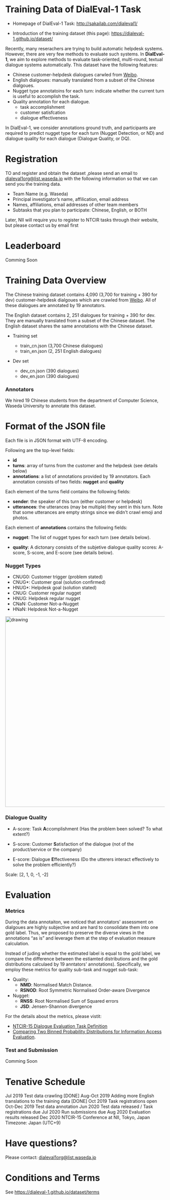 # Training Data of DialEval-1 Task

- Homepage of DialEval-1 Task: http://sakailab.com/dialeval1/

- Introduction of the training dataset (this page): https://dialeval-1.github.io/dataset/

Recently, many reserachers are trying to build automatic helpdesk systems. However, there are very few methods to evaluate such systems. In **DialEval-1**, we aim to explore methods to evaluate task-oriented, multi-round, textual dialogue systems automatically. This dataset have the following features:

- Chinese customer-helpdesk dialogues carwled from [Weibo](weibo.com).
- English dialgoues: manually translated from a subset of the Chinese dialgoues.
- Nugget type annotatoins for each turn: indicate whether the current turn is useful to accomplish the task.
- Quality annotation for each dialogue. 
  - task accomplishment
  - customer satisfcation
  - dialogue effectiveness 

In DialEval-1, we consider annotations ground truth, and participants are required to predict nugget type for each turn (Nugget Detection, or ND) and dialogue quality for each dialogue (Dialogue Quality, or DQ).


# Registration 

TO and register and obtain the dataset ,please send an email to dialeval1org@list.waseda.jp  with the following information so that we can send you the training data.
- Team Name (e.g. Waseda)
- Principal investigator’s name, affilication, email address
- Names, affiliations, email addresses of other team members
- Subtasks that you plan to participate: Chinese, English, or BOTH

Later, NII will require you to register to NTCIR tasks through their website, but please contact us by email first



# Leaderboard

Comming Soon



# Training Data Overview

The Chinese training dataset contains 4,090 (3,700 for training + 390 for dev)  customer-helpdesk dialgoues which are crawled from [Weibo](weibo.com). All of these dialogues are annotated by 19 annotators.

The English dataset contains 2, 251 dialogues for training + 390 for dev. They  are manually translated from a subset of the Chinese dataset. The English dataset shares the same annotations with the Chinese dataset.

- Training set
  -  train_cn.json (3,700 Chinese dialogues)
  -  train_en.json (2, 251 English dialogues)

- Dev set
  - dev_cn.json (390 dialogues)
  - dev_en.json (390 dialogues)


### Annotators

We hired 19  Chinese students from the department of Computer Science, Waseda University to annotate this dataset.

# Format of the JSON file

Each file is in JSON format with UTF-8 encoding. 

Following are the top-level fields:

- **id**
- **turns**: array of turns from the customer and the helpdesk (see details below)
- **annotations**: a list of annotations provided by 19 annotators. Each annotation consists of two fields: **nugget** and **quality**

Each element of the turns field contains the following fields:

- **sender**: the speaker of this turn (either customer or helpdesk)
- **utterances**: the utterances (may be multiple) they sent in this turn. Note that some utterances are empty strings since we didn't crawl emoji and photos.

Each element of **annotations** contains the following fields:

- **nugget**: The list of nugget types for each turn (see details below).

- **quality**: A dictonary consists of the subjetive dialogue quality scores: A-score, S-score, and E-score (see details below).


### Nugget Types

- CNUG0: Customer trigger (problem stated)
- CNUG*: Customer goal (solution confirmed)
- HNUG*: Helpdesk goal (solution stated)
- CNUG: Customer regular nugget
- HNUG: Helpdesk regular nugget
- CNaN: Customer Not-a-Nugget
- HNaN: Helpdesk Not-a-Nugget

<img src="https://i.postimg.cc/TPqH4ttz/nugget-example.png" alt="drawing" style="width:600px;"/>



### Dialogue Quality

- A-score: Task **A**ccomplishment (Has the problem been solved? To what extent?) 

- S-score: Customer **S**atisfaction of the dialogue (not of the product/service or the company) 

- E-score: Dialogue **E**ffectiveness (Do the utterers interact effectively to solve the problem efficiently?) 

Scale: [2, 1, 0, -1, -2]




# Evaluation

### Metrics

During the data annotaiton, we noticed that annotators' assessment on dialgoues are highly subjective and are hard to consolidate them into one gold label. Thus, we proposed to preserve the diverse views in the annotations “as is” and leverage them at the step of evaluation measure calculation.

Instead of juding whether the estimated label is equal to the gold label, we compare the difference between the estiamted distributions and the gold distributions calculaed by 19 anntators' annotations). Specifically, we employ these metrics for quality sub-task and nugget sub-task:

- Quality:
  - **NMD**: Normalised Match Distance. 
  - **RSNOD**: Root Symmetric Normalised Order-aware Divergence
- Nugget:
  - **RNSS**: Root Normalised Sum of Squared errors
  - **JSD**: Jensen-Shannon divergence


For the details about the metrics, please vistit:

* [NTCIR-15 Dialogue Evaluation Task Definition ](http://sakailab.com/wp-content/uploads/2019/10/dialeval1taskdef.pdf ) 
* [Comparing Two Binned Probability Distributions for Information Access Evaluation](https://waseda.app.box.com/v/SIGIR2018preprint).


###  Test and Submission

Comming Soon


# Tenative Schedule 

Jul 2019	Test data crawling [DONE]
Aug-Oct 2019	Adding more English translations to the training data [DONE]
Oct 2019	Task registrations open
Oct-Dec 2019	Test data annotation
Jun 2020	Test data released / Task registrations due
Jul 2020	Run submissions due
Aug 2020	Evaluation results released
Dec 2020	NTCIR-15 Conference at NII, Tokyo, Japan
Timezone: Japan (UTC+9)


# Have questions?

Please contact: [dialeval1org@list.waseda.jp](mailto:dialeval1org@list.waseda.jp)        

# Conditions and Terms

See https://dialeval-1.github.io/dataset/terms
